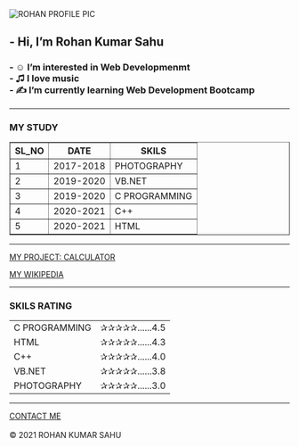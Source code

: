 <html lang="en" dir="ltr">
  <head>
    <meta charset="utf-8">
  </head>
  <body>
              <img src="https://pbs.twimg.com/profile_images/1401100625241264128/_Y7Pbcpl_400x400.jpg" alt="ROHAN PROFILE PIC">
          <h2>
          - Hi, I’m Rohan Kumar Sahu<br>
        </h2>
        <h3>
          - ☺ I’m interested in Web Developmenmt <br>
          - ♫ I love music <br>
          - ✍ I’m currently learning Web Development Bootcamp
        </h3>
    <hr>
    <h3>MY STUDY</h3>
    <table border="1">
    <thead CELLSPACING="10">
    <tr>
      <th>SL_NO</th>
      <th>DATE</th>
      <th>SKILS</th>
    </tr>
    </thead>
    <tbody CELLSPACING="10">
      <tr>
        <td>1</td>
        <td>2017-2018</td>
        <td>PHOTOGRAPHY</td>
      </tr>
      <tr>
        <td>2</td>
        <td>2019-2020</td>
        <td>VB.NET</td>
      </tr>
      <tr>
        <td>3</td>
        <td>2019-2020</td>
        <td>C PROGRAMMING</td>
      </tr>
      <tr>
        <td>4</td>
        <td>2020-2021</td>
        <td>C++</td>
      </tr>
      <tr>
        <td>5</td>
        <td>2020-2021</td>
        <td>HTML</td>
      </tr>
    </tbody>
  </table>
  <hr>
  <a href="CALCULATOR1.HTML">MY PROJECT: CALCULATOR</a>
    <p><a href="WIKI1.HTML">MY WIKIPEDIA</a></p>
    <hr>
  <h3>SKILS RATING</h3>
  <table CELLSPACING="10">
    <tr>
      <td>C PROGRAMMING</td>
      <td>✰✰✰✰✰......4.5</td>
    </tr>
    <tr>
      <td>HTML</td>
      <td>✰✰✰✰✰......4.3</td>
    </tr>
    <tr>
      <td>C++</td>
      <td>✰✰✰✰✰......4.0</td>
    </tr>
    <tr>
      <td>VB.NET</td>
      <td>✰✰✰✰✰......3.8</td>
    </tr>
    <tr>
      <td>PHOTOGRAPHY</td>
      <td>✰✰✰✰✰......3.0</td>
    </tr>
  </table>
  <hr>
  <a href="CONTACT DETAIL1.HTML">CONTACT ME</a><br><br>
  </body>
</html>
© 2021 ROHAN KUMAR SAHU
